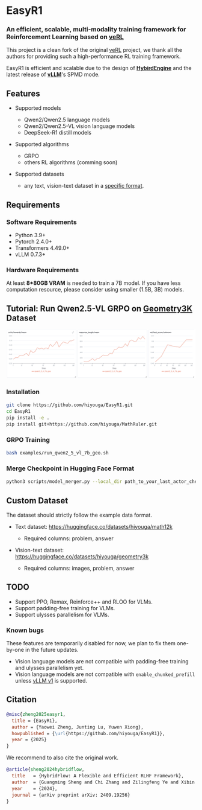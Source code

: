 # EasyR1

### An efficient, scalable, multi-modality training framework for Reinforcement Learning based on [veRL](https://github.com/volcengine/verl)

This project is a clean fork of the original [veRL](https://github.com/volcengine/verl) project, we thank all the authors for providing such a high-performance RL training framework.

EasyR1 is efficient and scalable due to the design of **[HybirdEngine](https://arxiv.org/abs/2409.19256)** and the latest release of **[vLLM](https://github.com/vllm-project/vllm)**'s SPMD mode.

## Features

- Supported models
  - Qwen2/Qwen2.5 language models
  - Qwen2/Qwen2.5-VL vision language models
  - DeepSeek-R1 distill models

- Supported algorithms
  - GRPO
  - others RL algorithms (comming soon)

- Supported datasets
  - any text, vision-text dataset in a [specific format](#custom-dataset).

## Requirements

### Software Requirements

- Python 3.9+
- Pytorch 2.4.0+
- Transformers 4.49.0+
- vLLM 0.7.3+

### Hardware Requirements

At least **8*80GB VRAM** is needed to train a 7B model. If you have less computation resource, please consider using smaller (1.5B, 3B) models.

## Tutorial: Run Qwen2.5-VL GRPO on [Geometry3K](https://huggingface.co/datasets/hiyouga/geometry3k) Dataset

![image](assets/qwen2_5_vl_7b_geo.png)

### Installation

```bash
git clone https://github.com/hiyouga/EasyR1.git
cd EasyR1
pip install -e .
pip install git+https://github.com/hiyouga/MathRuler.git
```

### GRPO Training

```bash
bash examples/run_qwen2_5_vl_7b_geo.sh
```

### Merge Checkpoint in Hugging Face Format

```bash
python3 scripts/model_merger.py --local_dir path_to_your_last_actor_checkpoint
```

## Custom Dataset

The dataset should strictly follow the example data format.

- Text dataset: https://huggingface.co/datasets/hiyouga/math12k
    - Required columns: problem, answer

- Vision-text dataset: https://huggingface.co/datasets/hiyouga/geometry3k
    - Required columns: images, problem, answer

## TODO

- Support PPO, Remax, Reinforce++ and RLOO for VLMs.
- Support padding-free training for VLMs.
- Support ulysses parallelism for VLMs.

### Known bugs

These features are temporarily disabled for now, we plan to fix them one-by-one in the future updates.

- Vision language models are not compatible with padding-free training and ulysses parallelism yet.
- Vision language models are not compatible with `enable_chunked_prefill` unless [vLLM v1](https://blog.vllm.ai/2025/01/27/v1-alpha-release.html) is supported.

## Citation

```bibtex
@misc{zheng2025easyr1,
  title = {EasyR1},
  author = {Yaowei Zheng, Junting Lu, Yuwen Xiong},
  howpublished = {\url{https://github.com/hiyouga/EasyR1}},
  year = {2025}
}
```

We recommend to also cite the original work.

```bibtex
@article{sheng2024hybridflow,
  title   = {HybridFlow: A Flexible and Efficient RLHF Framework},
  author  = {Guangming Sheng and Chi Zhang and Zilingfeng Ye and Xibin Wu and Wang Zhang and Ru Zhang and Yanghua Peng and Haibin Lin and Chuan Wu},
  year    = {2024},
  journal = {arXiv preprint arXiv: 2409.19256}
}
```
